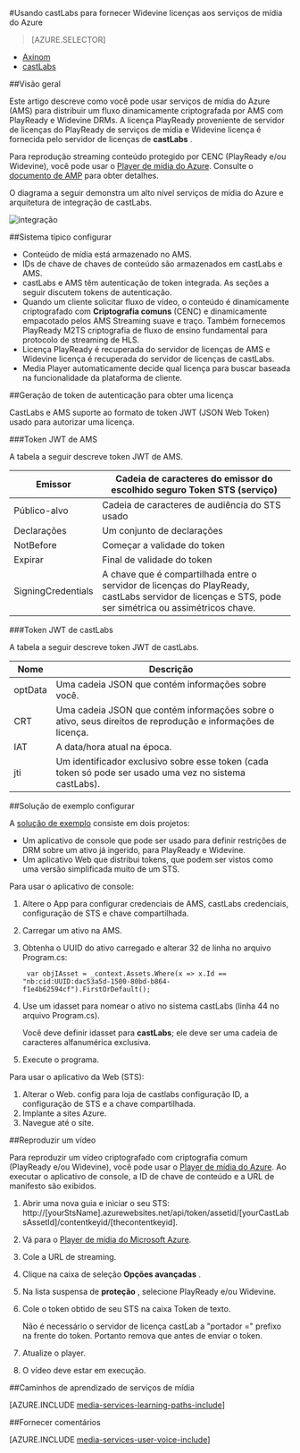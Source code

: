 <properties 
    pageTitle="Usando castLabs para fornecer Widevine licenças aos serviços de mídia do Azure | Microsoft Azure" 
    description="Este artigo descreve como você pode usar serviços de mídia do Azure (AMS) para distribuir um fluxo dinamicamente criptografada por AMS com PlayReady e Widevine DRMs. A licença PlayReady proveniente de servidor de licenças do PlayReady de serviços de mídia e Widevine licença é fornecida pelo servidor de licenças de castLabs." 
    services="media-services" 
    documentationCenter="" 
    authors="Mingfeiy" 
    manager="erikre" 
    editor=""/>

<tags 
    ms.service="media-services" 
    ms.workload="media" 
    ms.tgt_pltfrm="na" 
    ms.devlang="na" 
    ms.topic="article" 
    ms.date="09/26/2016"  
    ms.author="Mingfeiy;willzhan;Juliako"/>


#<a name="using-castlabs-to-deliver-widevine-licenses-to-azure-media-services"></a>Usando castLabs para fornecer Widevine licenças aos serviços de mídia do Azure

> [AZURE.SELECTOR]
- [Axinom](media-services-axinom-integration.md)
- [castLabs](media-services-castlabs-integration.md)

##<a name="overview"></a>Visão geral

Este artigo descreve como você pode usar serviços de mídia do Azure (AMS) para distribuir um fluxo dinamicamente criptografada por AMS com PlayReady e Widevine DRMs. A licença PlayReady proveniente de servidor de licenças do PlayReady de serviços de mídia e Widevine licença é fornecida pelo servidor de licenças de **castLabs** .

Para reprodução streaming conteúdo protegido por CENC (PlayReady e/ou Widevine), você pode usar o [Player de mídia do Azure](http://amsplayer.azurewebsites.net/azuremediaplayer.html). Consulte o [documento de AMP](http://amp.azure.net/libs/amp/latest/docs/) para obter detalhes.

O diagrama a seguir demonstra um alto nível serviços de mídia do Azure e arquitetura de integração de castLabs.

![integração](./media/media-services-castlabs-integration/media-services-castlabs-integration.png)

##<a name="typical-system-set-up"></a>Sistema típico configurar

- Conteúdo de mídia está armazenado no AMS.
- IDs de chave de chaves de conteúdo são armazenados em castLabs e AMS.
- castLabs e AMS têm autenticação de token integrada. As seções a seguir discutem tokens de autenticação. 
- Quando um cliente solicitar fluxo de vídeo, o conteúdo é dinamicamente criptografado com **Criptografia comuns** (CENC) e dinamicamente empacotado pelos AMS Streaming suave e traço. Também fornecemos PlayReady M2TS criptografia de fluxo de ensino fundamental para protocolo de streaming de HLS.
- Licença PlayReady é recuperada do servidor de licenças de AMS e Widevine licença é recuperada do servidor de licenças de castLabs. 
- Media Player automaticamente decide qual licença para buscar baseada na funcionalidade da plataforma de cliente. 

##<a name="authentication-token-generation-for-getting-a-license"></a>Geração de token de autenticação para obter uma licença

CastLabs e AMS suporte ao formato de token JWT (JSON Web Token) usado para autorizar uma licença. 

###<a name="jwt-token-in-ams"></a>Token JWT de AMS 

A tabela a seguir descreve token JWT de AMS. 

Emissor|Cadeia de caracteres do emissor do escolhido seguro Token STS (serviço)
---|---
Público-alvo|Cadeia de caracteres de audiência do STS usado
Declarações|Um conjunto de declarações
NotBefore|Começar a validade do token
Expirar|Final de validade do token
SigningCredentials|A chave que é compartilhada entre o servidor de licenças do PlayReady, castLabs servidor de licenças e STS, pode ser simétrica ou assimétricos chave.

###<a name="jwt-token-in-castlabs"></a>Token JWT de castLabs

A tabela a seguir descreve token JWT de castLabs. 

Nome|Descrição
---|---
optData|Uma cadeia JSON que contém informações sobre você. 
CRT|Uma cadeia JSON que contém informações sobre o ativo, seus direitos de reprodução e informações de licença.
IAT|A data/hora atual na época.
jti|Um identificador exclusivo sobre esse token (cada token só pode ser usado uma vez no sistema castLabs).

##<a name="sample-solution-set-up"></a>Solução de exemplo configurar 

A [solução de exemplo](https://github.com/AzureMediaServicesSamples/CastlabsIntegration) consiste em dois projetos:

-   Um aplicativo de console que pode ser usado para definir restrições de DRM sobre um ativo já ingerido, para PlayReady e Widevine.
-   Um aplicativo Web que distribui tokens, que podem ser vistos como uma versão simplificada muito de um STS.


Para usar o aplicativo de console:

1.  Altere o App para configurar credenciais de AMS, castLabs credenciais, configuração de STS e chave compartilhada.
2.  Carregar um ativo na AMS.
3.  Obtenha o UUID do ativo carregado e alterar 32 de linha no arquivo Program.cs:

         var objIAsset = _context.Assets.Where(x => x.Id == "nb:cid:UUID:dac53a5d-1500-80bd-b864-f1e4b62594cf").FirstOrDefault();

4.  Use um idasset para nomear o ativo no sistema castLabs (linha 44 no arquivo Program.cs).

    Você deve definir idasset para **castLabs**; ele deve ser uma cadeia de caracteres alfanumérica exclusiva.

5.  Execute o programa.


Para usar o aplicativo da Web (STS):

1.  Alterar o Web. config para loja de castlabs configuração ID, a configuração de STS e a chave compartilhada.
2.  Implante a sites Azure.
3.  Navegue até o site.

##<a name="playing-back-a-video"></a>Reproduzir um vídeo

Para reproduzir um vídeo criptografado com criptografia comum (PlayReady e/ou Widevine), você pode usar o [Player de mídia do Azure](http://amsplayer.azurewebsites.net/azuremediaplayer.html). Ao executar o aplicativo de console, a ID de chave de conteúdo e a URL de manifesto são exibidos.

1.  Abrir uma nova guia e iniciar o seu STS: http://[yourStsName].azurewebsites.net/api/token/assetid/[yourCastLabsAssetId]/contentkeyid/[thecontentkeyid].
2.  Vá para o [Player de mídia do Microsoft Azure](http://amsplayer.azurewebsites.net/azuremediaplayer.html).
3.  Cole a URL de streaming.
4.  Clique na caixa de seleção **Opções avançadas** .
5.  Na lista suspensa de **proteção** , selecione PlayReady e/ou Widevine.
6.  Cole o token obtido de seu STS na caixa Token de texto. 
    
    Não é necessário o servidor de licença castLab a "portador =" prefixo na frente do token. Portanto remova que antes de enviar o token.
7.  Atualize o player.
8.  O vídeo deve estar em execução.


##<a name="media-services-learning-paths"></a>Caminhos de aprendizado de serviços de mídia

[AZURE.INCLUDE [media-services-learning-paths-include](../../includes/media-services-learning-paths-include.md)]

##<a name="provide-feedback"></a>Fornecer comentários

[AZURE.INCLUDE [media-services-user-voice-include](../../includes/media-services-user-voice-include.md)]
